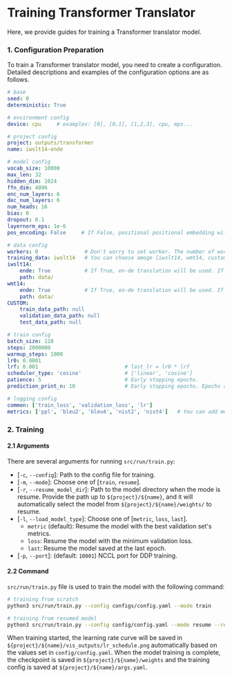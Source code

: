 # Training Transformer Translator
Here, we provide guides for training a Transformer translator model.

### 1. Configuration Preparation
To train a Transformer translator model, you need to create a configuration.
Detailed descriptions and examples of the configuration options are as follows.

```yaml
# base
seed: 0
deterministic: True

# environment config
device: cpu     # examples: [0], [0,1], [1,2,3], cpu, mps... 

# project config
project: outputs/transformer
name: iwslt14-ende

# model config
vocab_size: 10000
max_len: 32
hidden_dim: 1024
ffn_dim: 4096
enc_num_layers: 6
dec_num_layers: 6
num_heads: 16
bias: 0
dropout: 0.1
layernorm_eps: 1e-6
pos_encoding: False     # If False, positional positional embedding will be used. If True, positional encoding will be used.

# data config
workers: 0               # Don't worry to set worker. The number of workers will be set automatically according to the batch size.
training_data: iwslt14   # You can choose amoge [iwslt14, wmt14, custom].
iwslt14:
    ende: True           # If True, en-de translation will be used. If False, de-en translation will be used.
    path: data/
wmt14:
    ende: True           # If True, en-de translation will be used. If False, de-en translation will be used.
    path: data/
CUSTOM:
    train_data_path: null
    validation_data_path: null
    test_data_path: null

# train config
batch_size: 128
steps: 2000000
warmup_steps: 1000
lr0: 0.0001
lrf: 0.001                            # last_lr = lr0 * lrf
scheduler_type: 'cosine'              # ['linear', 'cosine']
patience: 5                           # Early stopping epochs.
prediction_print_n: 10                # Early stopping epochs. Epochs are automatically calculated according to current steps.

# logging config
common: ['train_loss', 'validation_loss', 'lr']
metrics: ['ppl', 'bleu2', 'bleu4', 'nist2', 'nist4']   # You can add more metrics after implements metric validation codes
```


### 2. Training
#### 2.1 Arguments
There are several arguments for running `src/run/train.py`:
* [`-c`, `--config`]: Path to the config file for training.
* [`-m`, `--mode`]: Choose one of [`train`, `resume`].
* [`-r`, `--resume_model_dir`]: Path to the model directory when the mode is resume. Provide the path up to `${project}/${name}`, and it will automatically select the model from `${project}/${name}/weights/` to resume.
* [`-l`, `--load_model_type`]: Choose one of [`metric`, `loss`, `last`].
    * `metric` (default): Resume the model with the best validation set's metrics.
    * `loss`: Resume the model with the minimum validation loss.
    * `last`: Resume the model saved at the last epoch.
* [`-p`, `--port`]: (default: `10001`) NCCL port for DDP training.


#### 2.2 Command
`src/run/train.py` file is used to train the model with the following command:
```bash
# training from scratch
python3 src/run/train.py --config configs/config.yaml --mode train

# training from resumed model
python3 src/run/train.py --config config/config.yaml --mode resume --resume_model_dir ${project}/${name}
```

When training started, the learning rate curve will be saved in `${project}/${name}/vis_outputs/lr_schedule.png` automatically based on the values set in `config/config.yaml`.
When the model training is complete, the checkpoint is saved in `${project}/${name}/weights` and the training config is saved at `${project}/${name}/args.yaml`.